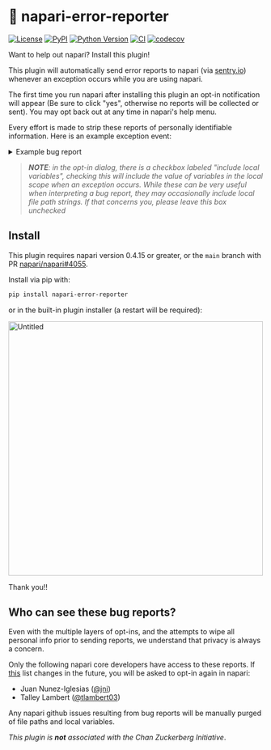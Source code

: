 # 🐛 napari-error-reporter

[![License](https://img.shields.io/pypi/l/napari-error-reporter.svg?color=green)](https://github.com/tlambert03/napari-error-reporter/raw/main/LICENSE)
[![PyPI](https://img.shields.io/pypi/v/napari-error-reporter.svg?color=green)](https://pypi.org/project/napari-error-reporter)
[![Python Version](https://img.shields.io/pypi/pyversions/napari-error-reporter.svg?color=green)](https://python.org)
[![CI](https://github.com/tlambert03/napari-error-reporter/actions/workflows/ci.yml/badge.svg)](https://github.com/tlambert03/napari-error-reporter/actions/workflows/ci.yml)
[![codecov](https://codecov.io/gh/tlambert03/napari-error-reporter/branch/main/graph/badge.svg)](https://codecov.io/gh/tlambert03/napari-error-reporter)

Want to help out napari?  Install this plugin!

This plugin will automatically send error reports to napari (via
[sentry.io](https://sentry.io)) whenever an exception occurs while you are using
napari.

The first time you run napari after installing this plugin an opt-in
notification will appear (Be sure to click "yes", otherwise no reports will be
collected or sent).  You may opt back out at any time in napari's help menu.

Every effort is made to strip these reports of personally identifiable
information.  Here is an example exception event:

<details>

<summary>Example bug report</summary>

```python
{
    'breadcrumbs': {
        'values': [
            {
                'category': 'subprocess',
                'data': {},
                'message': 'sw_vers -productVersion',
                'timestamp': '2022-02-02T01:30:00.216738Z',
                'type': 'subprocess'
            }
        ]
    },
    'contexts': {
        'runtime': {
            'build': '3.9.9 | packaged by conda-forge | (main, Dec 20 2021, 02:41:37) \n[Clang 11.1.0 ]',
            'name': 'CPython',
            'version': '3.9.9'
        }
    },
    'environment': 'macOS-10.15.7-x86_64-i386-64bit',
    'event_id': '02dd8ddd3a4b4743af3d7d7a09949df4',
    'exception': {
        'values': [
            {
                'mechanism': None,
                'module': None,
                'stacktrace': {
                    'frames': [
                        {
                            'context_line': '                x = 1 / 0',
                            'filename': 'napari_error_reporter/_util.py',
                            'function': 'get_sample_event',
                            'in_app': True,
                            'lineno': 130,
                            'module': 'napari_error_reporter._util',
                            'post_context': [
                                '            except Exception:',
                                '                with sentry_sdk.push_scope() as scope:',
                                '                    for k, v in _get_tags().items():',
                                '                        scope.set_tag(k, v)',
                                '                    del v, k, scope'
                            ],
                            'pre_context': [
                                "            # remove locals that wouldn't really be there",
                                '            del settings, _trans, kwargs, client, EVENT',
                                '            try:',
                                '                some_variable = 1',
                                '                another_variable = "my_string"'
                            ]
                        }
                    ]
                },
                'type': 'ZeroDivisionError',
                'value': 'division by zero'
            }
        ]
    },
    'extra': {'sys.argv': ['napari']},
    'level': 'error',
    'modules': {
        'aicsimageio': '4.5.2',
        'aicspylibczi': '3.0.4',
        'aiohttp': '3.8.1',
        'aiosignal': '1.2.0',
        'alabaster': '0.7.12',
        'anyio': '3.5.0',
        'appdirs': '1.4.4',
        'appnope': '0.1.2',
        'argon2-cffi': '21.3.0',
        'argon2-cffi-bindings': '21.2.0',
        'arrow': '1.2.1',
        'asciitree': '0.3.3',
        'asttokens': '2.0.5',
        'async-timeout': '4.0.2',
        'atomium': '1.0.11',
        'attrs': '21.4.0',
        'autopep8': '1.6.0',
        'babel': '2.9.1',
        'backcall': '0.2.0',
        'bcrypt': '3.2.0',
        'beautifulsoup4': '4.10.0',
        'binaryornot': '0.4.4',
        'black': '20.8b1',
        'bleach': '4.1.0',
        'bracex': '2.2.1',
        'build': '0.7.0',
        'cachey': '0.2.1',
        'cellpose': '0.6.5',
        'certifi': '2021.10.8',
        'cffi': '1.15.0',
        'cfgv': '3.3.1',
        'chardet': '4.0.0',
        'charset-normalizer': '2.0.10',
        'check-manifest': '0.47',
        'click': '7.1.2',
        'click-option-group': '0.5.3',
        'cloudpickle': '2.0.0',
        'colorama': '0.4.4',
        'commonmark': '0.9.1',
        'cookiecutter': '1.7.3',
        'coverage': '6.2',
        'cryptography': '36.0.1',
        'cycler': '0.11.0',
        'dask': '2022.1.0',
        'debugpy': '1.5.1',
        'decorator': '5.1.1',
        'defusedxml': '0.7.1',
        'distlib': '0.3.4',
        'dnspython': '2.2.0',
        'docstring-parser': '0.13',
        'docutils': '0.16',
        'elementpath': '2.4.0',
        'email-validator': '1.1.3',
        'entrypoints': '0.3',
        'executing': '0.8.2',
        'fancycompleter': '0.9.1',
        'fasteners': '0.17.2',
        'fastremap': '1.12.2',
        'filelock': '3.4.2',
        'flake8': '3.8.4',
        'fonttools': '4.28.5',
        'freetype-py': '2.2.0',
        'frozenlist': '1.3.0',
        'fsspec': '2022.1.0',
        'furo': '2022.1.2',
        'gitdb': '4.0.9',
        'gitpython': '3.1.26',
        'greenlet': '1.1.2',
        'heapdict': '1.0.1',
        'hsluv': '5.0.2',
        'hypothesis': '6.35.1',
        'identify': '2.4.4',
        'idna': '3.3',
        'imagecodecs': '2021.11.20',
        'imageio': '2.10.5',
        'imageio-ffmpeg': '0.4.5',
        'imagesize': '1.3.0',
        'importlib-metadata': '4.10.1',
        'iniconfig': '1.1.1',
        'install': '1.3.5',
        'intervaltree': '3.1.0',
        'ipykernel': '6.7.0',
        'ipython': '8.0.0',
        'ipython-genutils': '0.2.0',
        'ipywidgets': '7.6.5',
        'jedi': '0.18.1',
        'jinja2': '3.0.3',
        'jinja2-time': '0.2.0',
        'jsonschema': '3.2.0',
        'jupyter': '1.0.0',
        'jupyter-book': '0.12.1',
        'jupyter-cache': '0.4.3',
        'jupyter-client': '7.1.1',
        'jupyter-console': '6.4.0',
        'jupyter-core': '4.9.1',
        'jupyter-server': '1.13.3',
        'jupyter-server-mathjax': '0.2.3',
        'jupyter-sphinx': '0.3.2',
        'jupyterlab-pygments': '0.1.2',
        'jupyterlab-widgets': '1.0.2',
        'jupytext': '1.11.5',
        'kiwisolver': '1.3.2',
        'latexcodec': '2.0.1',
        'linkify-it-py': '1.0.3',
        'llvmlite': '0.38.0',
        'locket': '0.2.1',
        'loguru': '0.5.3',
        'lxml': '4.7.1',
        'magicgui': '0.3.5.dev18+g78d1687',
        'markdown-it-py': '1.1.0',
        'markupsafe': '2.0.1',
        'matplotlib': '3.5.1',
        'matplotlib-inline': '0.1.3',
        'mccabe': '0.6.1',
        'mdit-py-plugins': '0.2.8',
        'meshzoo': '0.9.2',
        'mistune': '0.8.4',
        'mrc': '0.2.0',
        'msgpack': '1.0.3',
        'multidict': '5.2.0',
        'mypy': '0.931',
        'mypy-extensions': '0.4.3',
        'myst-nb': '0.13.1',
        'myst-parser': '0.15.2',
        'napari': '0.4.14rc1.dev4+gcdf58d44b',
        'napari-aicsimageio': '0.4.1',
        'napari-console': '0.0.4',
        'napari-dv': '0.2.7.dev0+g54e1691.d20220128',
        'napari-error-reporter': '0.1.dev1+g1b388f2.d20220201',
        'napari-hello': '0.0.1',
        'napari-math': '0.0.1a0',
        'napari-micromanager': '0.0.1rc6.dev14+g5149788.d20220128',
        'napari-molecule-reader': '0.1.2.dev1+gc2ec2de',
        'napari-plugin-engine': '0.2.0',
        'napari-pyclesperanto-assistant': '0.12.0',
        'napari-skimage-regionprops': '0.2.9',
        'napari-svg': '0.1.6',
        'napari-time-slicer': '0.4.2',
        'napari-workflows': '0.1.2',
        'natsort': '8.0.2',
        'nbclient': '0.5.10',
        'nbconvert': '6.4.0',
        'nbdime': '3.1.1',
        'nbformat': '5.1.3',
        'nd2': '0.1.4',
        'nest-asyncio': '1.5.4',
        'networkx': '2.6.3',
        'nodeenv': '1.6.0',
        'notebook': '6.4.7',
        'npe2': '0.1.1',
        'numba': '0.55.0',
        'numcodecs': '0.9.1',
        'numpy': '1.20.3',
        'numpydoc': '1.1.0',
        'ome-types': '0.2.10',
        'opencv-python-headless': '4.5.5.62',
        'packaging': '21.3',
        'pandas': '1.3.5',
        'pandocfilters': '1.5.0',
        'paramiko': '2.9.2',
        'parso': '0.8.3',
        'partd': '1.2.0',
        'pathspec': '0.9.0',
        'pdbpp': '0.10.3',
        'peewee': '3.14.8',
        'pep517': '0.12.0',
        'pexpect': '4.8.0',
        'pickleshare': '0.7.5',
        'pillow': '8.4.0',
        'pint': '0.18',
        'pip': '21.3.1',
        'platformdirs': '2.4.1',
        'pluggy': '1.0.0',
        'pooch': '1.5.2',
        'poyo': '0.5.0',
        'pre-commit': '2.16.0',
        'prometheus-client': '0.12.0',
        'prompt-toolkit': '3.0.24',
        'psutil': '5.9.0',
        'psygnal': '0.2.0',
        'ptyprocess': '0.7.0',
        'pure-eval': '0.2.1',
        'py': '1.11.0',
        'pybtex': '0.24.0',
        'pybtex-docutils': '1.0.1',
        'pyclesperanto-prototype': '0.12.0',
        'pycodestyle': '2.8.0',
        'pycparser': '2.21',
        'pydantic': '1.9.0',
        'pydata-sphinx-theme': '0.7.2',
        'pyflakes': '2.2.0',
        'pygments': '2.11.2',
        'pymmcore': '10.1.1.70.5',
        'pymmcore-plus': '0.1.8',
        'pynacl': '1.5.0',
        'pyopencl': '2021.2.13',
        'pyopengl': '3.1.5',
        'pyparsing': '3.0.6',
        'pyperclip': '1.8.2',
        'pyrepl': '0.9.0',
        'pyro5': '5.13.1',
        'pyrsistent': '0.18.1',
        'pyside2': '5.15.2.1',
        'pytest': '6.2.5',
        'pytest-cookies': '0.6.1',
        'pytest-cov': '3.0.0',
        'pytest-faulthandler': '2.0.1',
        'pytest-order': '1.0.1',
        'pytest-qt': '4.0.2',
        'python-dateutil': '2.8.2',
        'python-dotenv': '0.19.2',
        'python-slugify': '5.0.2',
        'pytomlpp': '1.0.10',
        'pytools': '2021.2.9',
        'pytz': '2021.3',
        'pywavelets': '1.2.0',
        'pyyaml': '6.0',
        'pyzmq': '22.3.0',
        'qtconsole': '5.2.2',
        'qtpy': '2.0.0',
        'regex': '2021.11.10',
        'requests': '2.27.1',
        'rich': '11.0.0',
        'rmsd': '1.4',
        'ruamel.yaml': '0.17.20',
        'ruamel.yaml.clib': '0.2.6',
        'scikit-image': '0.19.1',
        'scipy': '1.7.3',
        'semgrep': '0.78.0',
        'send2trash': '1.8.0',
        'sentry-sdk': '1.5.4',
        'serpent': '1.40',
        'setuptools': '60.5.0',
        'shiboken2': '5.15.2.1',
        'six': '1.16.0',
        'smmap': '5.0.0',
        'sniffio': '1.2.0',
        'snowballstemmer': '2.2.0',
        'sortedcontainers': '2.4.0',
        'soupsieve': '2.3.1',
        'sourcery-cli': '0.10.0',
        'sphinx': '4.4.0',
        'sphinx-autodoc-typehints': '1.12.0',
        'sphinx-book-theme': '0.1.10',
        'sphinx-comments': '0.0.3',
        'sphinx-copybutton': '0.4.0',
        'sphinx-external-toc': '0.2.3',
        'sphinx-jupyterbook-latex': '0.4.6',
        'sphinx-multitoc-numbering': '0.1.3',
        'sphinx-panels': '0.6.0',
        'sphinx-tabs': '3.2.0',
        'sphinx-thebe': '0.0.10',
        'sphinx-togglebutton': '0.2.3',
        'sphinxcontrib-applehelp': '1.0.2',
        'sphinxcontrib-bibtex': '2.2.1',
        'sphinxcontrib-devhelp': '1.0.2',
        'sphinxcontrib-htmlhelp': '2.0.0',
        'sphinxcontrib-jsmath': '1.0.1',
        'sphinxcontrib-qthelp': '1.0.3',
        'sphinxcontrib-serializinghtml': '1.1.5',
        'sqlalchemy': '1.4.29',
        'stack-data': '0.1.4',
        'superqt': '0.2.5.post2.dev7+ga49bcd7',
        'tensorstore': '0.1.16',
        'terminado': '0.12.1',
        'testpath': '0.5.0',
        'text-unidecode': '1.3',
        'tifffile': '2021.11.2',
        'toml': '0.10.2',
        'tomli': '2.0.0',
        'toolz': '0.11.2',
        'torch': '1.10.1',
        'tornado': '6.1',
        'tox': '3.24.5',
        'tox-conda': '0.9.1',
        'tqdm': '4.62.3',
        'traitlets': '5.1.1',
        'transforms3d': '0.3.1',
        'transitions': '0.8.10',
        'typed-ast': '1.5.1',
        'typer': '0.4.0',
        'typing-extensions': '4.0.1',
        'uc-micro-py': '1.0.1',
        'urllib3': '1.26.8',
        'useq-schema': '0.1.1.dev13+g01d1b46.d20220120',
        'valerius': '0.2.0',
        'virtualenv': '20.13.0',
        'vispy': '0.9.4',
        'watchdog': '2.1.6',
        'wcmatch': '8.3',
        'wcwidth': '0.2.5',
        'webencodings': '0.5.1',
        'websocket-client': '1.2.3',
        'wheel': '0.37.1',
        'widgetsnbextension': '3.5.2',
        'wmctrl': '0.4',
        'wrapt': '1.13.3',
        'wurlitzer': '3.0.2',
        'xarray': '0.20.2',
        'xmlschema': '1.9.2',
        'yarl': '1.7.2',
        'zarr': '2.10.3',
        'zipp': '3.7.0'
    },
    'platform': 'python',
    'release': '0.4.14rc1.dev4+gcdf58d44b',
    'sdk': {
        'integrations': [
            'aiohttp',
            'argv',
            'atexit',
            'dedupe',
            'excepthook',
            'logging',
            'modules',
            'sqlalchemy',
            'stdlib',
            'threading',
            'tornado'
        ],
        'name': 'sentry.python',
        'packages': [{'name': 'pypi:sentry-sdk', 'version': '1.5.4'}],
        'version': '1.5.4'
    },
    'server_name': '',
    'tags': {
        'platform.name': 'MacOS 10.15.7',
        'platform.system': 'Darwin',
        'qtpy.API_NAME': 'PySide2',
        'qtpy.QT_VERSION': '5.15.2'
    },
    'timestamp': '2022-02-02T01:30:00.229122Z'
}
```

</details>

> ***NOTE**: in the opt-in dialog, there is a checkbox labeled "include local variables",
checking this will include the value of variables in the local scope when an exception
occurs.  While these can be very useful when interpreting a bug report, they may
occasionally include local file path strings.  If that concerns you, please leave this
box unchecked*

## Install

This plugin requires napari version 0.4.15 or greater, or the `main` branch with PR
[napari/napari#4055](https://github.com/napari/napari/pull/4055).

Install via pip with:

```sh
pip install napari-error-reporter
```

or in the built-in plugin installer (a restart will be required):

<img width="503" alt="Untitled" src="https://user-images.githubusercontent.com/1609449/153915128-09a5e3d7-8561-4c17-b543-5ea172e3e860.png">


Thank you!!

## Who can see these bug reports?

Even with the multiple layers of opt-ins, and the attempts to wipe all personal info
prior to sending reports, we understand that privacy is always a concern.

Only the following napari core developers have access to these reports.
If [this](https://raw.githubusercontent.com/tlambert03/napari-error-reporter/main/ADMINS)
list changes in the future, you will be asked to opt-in again in napari:

- Juan Nunez-Iglesias ([@jni](https://github.com/jni))
- Talley Lambert ([@tlambert03](https://github.com/tlambert03))

Any napari github issues resulting from bug reports will be manually purged of
file paths and local variables.

*This plugin is **not** associated with the Chan Zuckerberg Initiative*.
